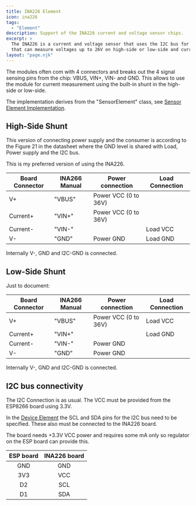 ```yaml
---
title: INA226 Element
icon: ina226
tags:
  - "Element"
description: Support of the INA226 current and voltage sensor chips.
excerpt: >
  The INA226 is a current and voltage sensor that uses the I2C bus for communication
  that can measure voltages up to 26V on high-side or low-side and current in various ranges .
layout: "page.njk"
---
```


The modules often com with 4 connectors and breaks out the 4 signal sensing pins from the chip:
VBUS, VIN+, VIN- and GND. This allows to use the module for current measurement using the built-in shunt in the high-side or low-side.

The implementation derives from the "SensorElement" class, see [Sensor Element Implementation](/elements/sensors.md).


## High-Side Shunt 

This version of connecting power supply and the consumer is according to the Figure 21 in the datasheet where the GND level is shared with Load, Power supply and the I2C bus.

This is my preferred version of using the INA226.

| Board Connector | INA266 Manual | Power connection     | Load Connection |
| --------------- | ------------- | -------------------- | --------------- |
| V+              | "VBUS"        | Power VCC (0 to 36V) |                 |
| Current+        | "VIN+"        | Power VCC (0 to 36V) |                 |
| Current-        | "VIN-"        |                      | Load VCC        |
| V-              | "GND"         | Power GND            | Load GND        |

Internally V-, GND and I2C-GND is connected.


## Low-Side Shunt 

Just to document:

| Board Connector | INA266 Manual | Power connection     | Load Connection |
| --------------- | ------------- | -------------------- | --------------- |
| V+              | "VBUS"        | Power VCC (0 to 36V) | Load VCC        |
| Current+        | "VIN+"        |                      | Load GND        |
| Current-        | "VIN-"        | Power GND            |                 |
| V-              | "GND"         | Power GND            |                 |

Internally V-, GND and I2C-GND is connected.


## I2C bus connectivity

The I2C Connection is as usual. The VCC must be provided from the ESP8266 board using 3.3V.

In the [Device Element](/elements/device.md) the SCL and SDA pins for the I2C bus need to be specified.
These also must be connected to the INA226 board.

The board needs +3.3V VCC power and requires some mA only so regulator on the ESP board can provide this.

| ESP board | INA226 board |
| :-------: | :----------: |
|    GND    |     GND      |
|    3V3    |     VCC      |
|    D2     |     SCL      |
|    D1     |     SDA      |


 
